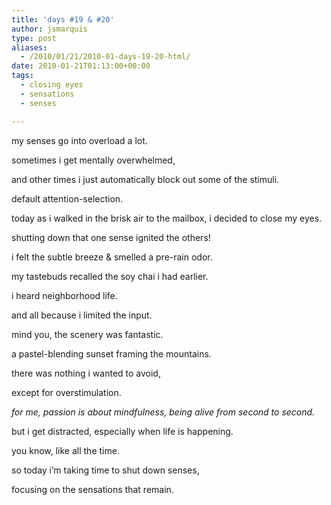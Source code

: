 ```yaml
---
title: 'days #19 & #20'
author: jsmarquis
type: post
aliases:
  - /2010/01/21/2010-01-days-19-20-html/
date: 2010-01-21T01:13:00+00:00
tags:
  - closing eyes
  - sensations
  - senses

---
```

my senses go into overload a lot.

  sometimes i get mentally overwhelmed,

  and other times i just automatically block out some of the stimuli.

  default attention-selection.


  today as i walked in the brisk air to the mailbox, i decided to close my eyes.

  shutting down that one sense ignited the others!

  i felt the subtle breeze & smelled a pre-rain odor.

  my tastebuds recalled the soy chai i had earlier.

  i heard neighborhood life.


  and all because i limited the input.


  mind you, the scenery was fantastic.

  a pastel-blending sunset framing the mountains.

  there was nothing i wanted to avoid,

  except for overstimulation.


  <i>for me, passion is about mindfulness, being alive from second to second.</i>

  but i get distracted, especially when life is happening.

  you know, like all the time.


  so today i&#8217;m taking time to shut down senses,

  focusing on the sensations that remain.